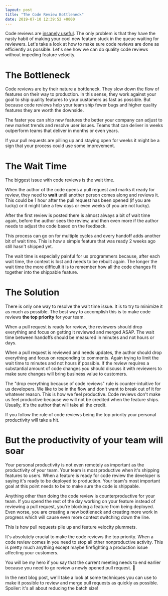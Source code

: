 ```yaml
---
layout: post
title: "The Code Review Bottleneck"
date: 2019-07-10 12:39:52 +0000
---
```


Code reviews are [insanely useful](https://blog.codereview.chat/2019/06/27/code-reviews-and-your-company-goal.html). The only problem is that they have the nasty habit of making your cool new feature stuck in the queue waiting for reviewers. Let's take a look at how to make sure code reviews are done as efficiently as possible. Let's see how we can do quality code reviews without impeding feature velocity.

# The Bottleneck

Code reviews are by their nature a bottleneck. They slow down the flow of features on their way to production. In this sense, they work against your goal to ship quality features to your customers as fast as possible. But because code reviews help your team ship fewer bugs and higher quality features they are worth the downside.

The faster you can ship new features the better your company can adjust to new market trends and resolve user issues. Teams that can deliver in weeks outperform teams that deliver in months or even years.

If your pull requests are pilling up and staying open for weeks it might be a sign that your process could use some improvement.

# The Wait Time

The biggest issue with code reviews is the wait time.

When the author of the code opens a pull request and marks it ready for review, they need to **wait** until another person comes along and reviews it. This could be 1 hour after the pull request has been opened (if you are lucky) or it might take a few days or even weeks (if you are not lucky).

After the first review is posted there is almost always a bit of wait time again, before the author sees the review, and then even more if the author needs to adjust the code based on the feedback.

This process can go on for multiple cycles and every handoff adds another bit of wait time. This is how a simple feature that was ready 2 weeks ago still hasn't shipped yet.

The wait time is especially painful for us programmers because, after each wait time, the context is lost and needs to be rebuilt again. The longer the wait time the more difficult it is to remember how all the code changes fit together into the shippable feature.

# The Solution

There is only one way to resolve the wait time issue. It is to try to minimize it as much as possible. The best way to accomplish this is to make code reviews **the top priority** for your team.

When a pull request is ready for review, the reviewers should drop everything and focus on getting it reviewed and merged ASAP. The wait time between handoffs should be measured in minutes and not hours or days.

When a pull request is reviewed and needs updates, the author should drop everything and focus on responding to comments. Again trying to limit the wait time to minutes and not hours if possible. If the review requires a substantial amount of code changes you should discuss it with reviewers to make sure changes will bring business value to customers.

The "drop everything because of code reviews" rule is counter-intuitive for us developers. We like to be in the flow and don't want to break out of it for whatever reason. This is how we feel productive. Code reviews don't make us feel productive because we will not be credited when the feature ships. Usually, it's the author that will take all the credit.

If you follow the rule of code reviews being the top priority your personal productivity will take a hit.

# But the productivity of your team will soar

Your personal productivity is not even remotely as important as the productivity of your team. Your team is most productive when it's shipping features to users. When a feature is ready for code review the developer is saying it's ready to be deployed to production. Your team's most important goal at this point needs to be to make sure the code is shippable.

Anything other than doing the code review is counterproductive for your team. If you spend the rest of the day working on your feature instead of reviewing a pull request, you're blocking a feature from being deployed. Even worse, you are creating a new bottleneck and creating more work in progress which will cause even more context switching down the line.

This is how pull requests pile up and feature velocity plummets.

It's absolutely crucial to make the code reviews the top priority. When a code review comes in you need to stop all other nonproductive activity. This is pretty much anything except maybe firefighting a production issue affecting your customers.

You will be my hero if you say that the current meeting needs to end earlier because you need to go review a newly opened pull request. 🤙

In the next blog post, we'll take a look at some techniques you can use to make it possible to review and merge pull requests as quickly as possible. Spoiler: it's all about reducing the batch size!
